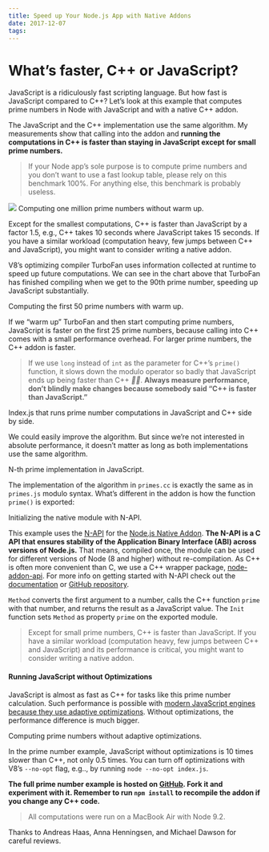 ```yaml
---
title: Speed up Your Node.js App with Native Addons
date: 2017-12-07
tags:
---
```

# What’s faster, C++ or JavaScript?

JavaScript is a ridiculously fast scripting language. But how fast is JavaScript
compared to C++? Let’s look at this example that computes prime numbers in Node
with JavaScript and with a native C++ addon.

The JavaScript and the C++ implementation use the same algorithm. My
measurements show that calling into the addon and **running the computations in
C++ is faster than staying in JavaScript except for small prime numbers.**

> If your Node app’s sole purpose is to compute prime numbers and you don’t want
> to use a fast lookup table, please rely on this benchmark 100%. For anything
else, this benchmark is probably useless.

![](https://cdn-images-1.medium.com/max/2000/1*xi9exVfLunfqUKZ20C71kQ.png)
<span class="figcaption_hack">Computing one million prime numbers without warm up.</span>

Except for the smallest computations, C++ is faster than JavaScript by a factor
1.5, e.g., C++ takes 10 seconds where JavaScript takes 15 seconds. If you have a
similar workload (computation heavy, few jumps between C++ and JavaScript), you
might want to consider writing a native addon.

V8’s optimizing compiler TurboFan uses information collected at runtime to speed
up future computations. We can see in the chart above that TurboFan has finished
compiling when we get to the 90th prime number, speeding up JavaScript
substantially.

<span class="figcaption_hack">Computing the first 50 prime numbers with warm up.</span>

If we “warm up” TurboFan and then start computing prime numbers, JavaScript is
faster on the first 25 prime numbers, because calling into C++ comes with a
small performance overhead. For larger prime numbers, the C++ addon is faster.

> If we use `long` instead of `int` as the parameter for C++’s `prime()` function,
> it slows down the modulo operator so badly that JavaScript ends up being faster
than C++ *🤷🏻‍*. **Always measure performance, don’t blindly make
****changes**** because somebody said “C++ is faster than JavaScript.”**

<span class="figcaption_hack">Index.js that runs prime number computations in JavaScript and C++ side by side.</span>

We could easily improve the algorithm. But since we’re not interested in
absolute performance, it doesn’t matter as long as both implementations use the
same algorithm.

<span class="figcaption_hack">N-th prime implementation in JavaScript.</span>

The implementation of the algorithm in `primes.cc` is exactly the same as in
`primes.js` modulo syntax. What’s different in the addon is how the function
`prime()` is exported:

<span class="figcaption_hack">Initializing the native module with N-API.</span>

This example uses the [N-API](https://nodejs.org/api/n-api.html) for the
[Node.js Native Addon](https://nodejs.org/api/addons.html). **The N-API is a C
API that ensures stability of the Application Binary Interface (ABI) across
versions of Node.js.** That means, compiled once, the module can be used for
different versions of Node (8 and higher) without re-compilation. As C++ is
often more convenient than C, we use a C++ wrapper package,
[node-addon-api](https://www.npmjs.com/package/node-addon-api). For more info on
getting started with N-API check out the
[documentation](https://nodejs.org/dist/latest/docs/api/n-api.html) or [GitHub
repository](https://github.com/nodejs/abi-stable-node).

`Method` converts the first argument to a number, calls the C++ function `prime`
with that number, and returns the result as a JavaScript value. The `Init`
function sets `Method` as property `prime` on the exported module.

> Except for small prime numbers, C++ is faster than JavaScript. If you have a
> similar workload (computation heavy, few jumps between C++ and JavaScript) and
its performance is critical, you might want to consider writing a native addon.

#### Running JavaScript without Optimizations

JavaScript is almost as fast as C++ for tasks like this prime number
calculation. Such performance is possible with [modern JavaScript engines
because they use adaptive optimizations](https://youtu.be/p-iiEDtpy6I). Without
optimizations, the performance difference is much bigger.

<span class="figcaption_hack">Computing prime numbers without adaptive optimizations.</span>

In the prime number example, JavaScript without optimizations is 10 times slower
than C++, not only 0.5 times. You can turn off optimizations with V8’s
`--no-opt` flag, e.g.., by running `node --no-opt index.js`.

**The full prime number example is hosted on
**[GitHub](https://github.com/fhinkel/javascript-vs-native-addon-prime-numbers)**.
Fork it and experiment with it. Remember to run **`npm install`** to recompile
the addon if you change any C++ code.**

> All computations were run on a MacBook Air with Node 9.2.

Thanks to Andreas Haas, Anna Henningsen, and Michael Dawson for careful reviews.